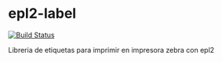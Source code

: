 # epl2-label

[![Build Status](https://travis-ci.org/enmy/epl2-label.svg?branch=master)](https://travis-ci.org/enmy/epl2-label)

Libreria de etiquetas para imprimir en impresora zebra con epl2
